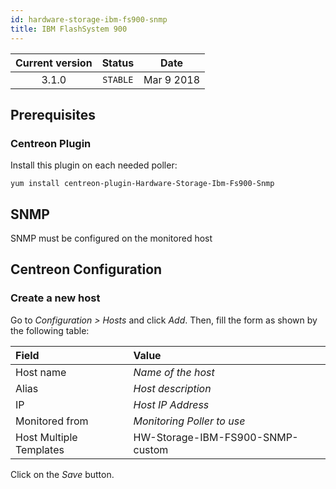 ```yaml
---
id: hardware-storage-ibm-fs900-snmp
title: IBM FlashSystem 900
---
```


| Current version | Status | Date |
| :-: | :-: | :-: |
| 3.1.0 | `STABLE` | Mar  9 2018 |

## Prerequisites

### Centreon Plugin

Install this plugin on each needed poller:

``` shell
yum install centreon-plugin-Hardware-Storage-Ibm-Fs900-Snmp
```

## SNMP

SNMP must be configured on the monitored host

## Centreon Configuration

### Create a new host

Go to *Configuration \> Hosts* and click *Add*. Then, fill the form as shown by the following table:

| Field                   | Value                            |
| :---------------------- | :------------------------------- |
| Host name               | *Name of the host*               |
| Alias                   | *Host description*               |
| IP                      | *Host IP Address*                |
| Monitored from          | *Monitoring Poller to use*       |
| Host Multiple Templates | HW-Storage-IBM-FS900-SNMP-custom |

Click on the *Save* button.



